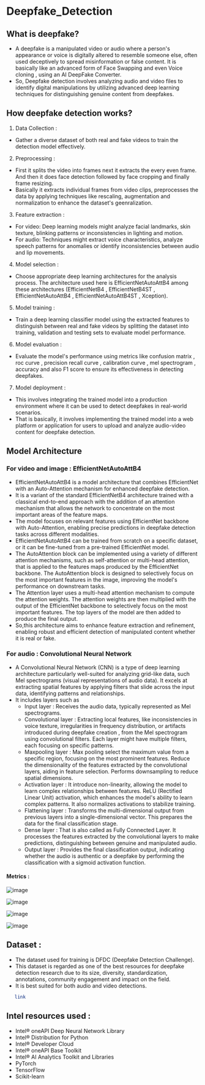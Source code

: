 # Deepfake_Detection 
## What is deepfake?
- A deepfake is a manipulated video or audio where a person's appearance or voice is digitally altered to resemble someone else, often used deceptively to spread misinformation or false content. It is basically like an advanced form of Face Swapping and even Voice cloning , using an AI DeepFake Converter.
- So, Deepfake detection involves analyzing audio and video files to identify digital manipulations by utilizing advanced deep learning techniques for distinguishing genuine content from deepfakes.
## How deepfake detection works?
1) Data Collection :
  - Gather a diverse dataset of both real and fake videos to train the detection model effectively.
2) Preprocessing :
  - First it splits the video into frames next it extracts the every even frame. And then it does face detection followed by face cropping and finally frame resizing.
  - Basically it extracts individual frames from video clips, preprocesses the data by applying techniques like rescaling, augmentation and normalization to enhance the dataset's geenralization.
3) Feature extraction :
  - For video: Deep learning models might analyze facial landmarks, skin texture, blinking patterns or inconsistencies in lighting and motion.
  - For audio: Techniques might extract voice characteristics, analyze speech patterns for anomalies or identify inconsistencies between audio and lip movements.
4) Model selection :
  - Choose appropriate deep learning architectures for the analysis process. The architecture used here is EfficientNetAutoAttB4 among these architectures (EfficientNetB4 , EfficientNetB4ST , EfficientNetAutoAttB4 , EfficientNetAutoAttB4ST , Xception).
5) Model training :
  - Train a deep learning classifier model using the extracted features to distinguish between real and fake videos by splitting the dataset into training, validation and testing sets to evaluate model performance.
6) Model evaluation :
  - Evaluate the model's performance using metrics like confusion matrix , roc curve , precision recall curve , calibration curve , mel spectrogram , accuracy and also F1 score to ensure its effectiveness in detecting deepfakes.
7) Model deployment :
  - This involves integrating the trained model into a production environment where it can be used to detect deepfakes in real-world scenarios.
  - That is basically, it involves implementing the trained model into a web platform or application for users to upload and analyze audio-video content for deepfake detection.
## Model Architecture 
### For video and image : EfficientNetAutoAttB4
  - EfficientNetAutoAttB4 is a model architecture that combines EfficientNet with an Auto-Attention mechanism for enhanced deepfake detection.
  - It is a variant of the standard EfficientNetB4 architecture trained with a classical end-to-end approach with the addition of an attention mechanism that allows the network to concentrate on the most important areas of the feature maps.
  - The model focuses on relevant features using EfficientNet backbone with Auto-Attention, enabling precise predictions in deepfake detection tasks across different modalities.
  - EfficientNetAutoAttB4 can be trained from scratch on a specific dataset, or it can be fine-tuned from a pre-trained EfficientNet model.
  - The AutoAttention block can be implemented using a variety of different attention mechanisms, such as self-attention or multi-head attention, that is applied to the features maps produced by the EfficientNet backbone. The AutoAttention block is designed to selectively focus on the most important features in the image, improving the model's performance on downstream tasks.
  - The Attention layer uses a multi-head attention mechanism to compute the attention weights. The attention weights are then multiplied with the output of the EfficientNet backbone to selectively focus on the most important features. The top layers of the model are then added to produce the final output.
  - So,this architecture aims to enhance feature extraction and refinement, enabling robust and efficient detection of manipulated content whether it is real or fake.
### For audio : Convolutional Neural Network
  - A Convolutional Neural Network (CNN) is a type of deep learning architecture particularly well-suited for analyzing grid-like data, such  Mel spectrograms (visual representations of audio data). It excels at extracting spatial features by applying filters that slide across the input data, identifying patterns and relationships.
  - It includes layers such as
      - Input layer : Receives the audio data, typically represented as Mel spectrograms.
      - Convolutional layer : Extracting local features, like inconsistencies in voice texture, irregularities in frequency distribution, or artifacts introduced during deepfake creation , from the Mel spectrogram using convolutional filters. Each layer might have multiple filters, each focusing on specific patterns.
      - Maxpooling layer : Max pooling select the maximum value from a specific region, focusing on the most prominent features. Reduce the dimensionality of the features extracted by the convolutional layers, aiding in feature selection. Performs downsampling to reduce spatial dimensions.
      - Activation layer : It introduce non-linearity, allowing the model to learn complex relationships between features. ReLU (Rectified Linear Unit) activation, which enhances the model's ability to learn complex patterns. It also normalizes activations to stabilize training.
      - Flattening layer : Transforms the multi-dimensional output from previous layers into a single-dimensional vector. This prepares the data for the final classification stage.
      - Dense layer : That is also called as Fully Connected Layer. It processes the features extracted by the convolutional layers to make predictions, distinguishing between genuine and manipulated audio.
      - Output layer : Provides the final classification output, indicating whether the audio is authentic or a deepfake by performing the classification with a sigmoid activation function.
#### Metrics :

![image](https://github.com/Ruhitha11/deepfake/assets/162871309/7f8ba948-1584-4504-ae94-d8722b93465e)

![image](https://github.com/Ruhitha11/deepfake/assets/162871309/14b0c79c-bb44-424f-b228-a2a1af325590)

![image](https://github.com/Ruhitha11/deepfake/assets/162871309/c98dc9a3-3211-4fa8-a8c0-4b69ceed093a)

![image](https://github.com/Ruhitha11/deepfake/assets/162871309/5da0ece4-55b0-4518-ae61-bb7ffe60e86d)

## Dataset :
  - The dataset used for training is DFDC (Deepfake Detection Challenge).
  - This dataset is regarded as one of the best resources for deepfake detection research due to its size, diversity, standardization, annotations, community engagement and impact on the field.
  - It is best suited for both audio and video detections.
```bash
   link
```
## Intel resources used :
  - Intel® oneAPI Deep Neural Network Library
  - Intel® Distribution for Python
  - Intel® Developer Cloud
  - Intel® oneAPI Base Toolkit
  - Intel® AI Analytics Toolkit and Libraries
  - PyTorch
  - TensorFlow
  - Scikit-learn



 
        


  
